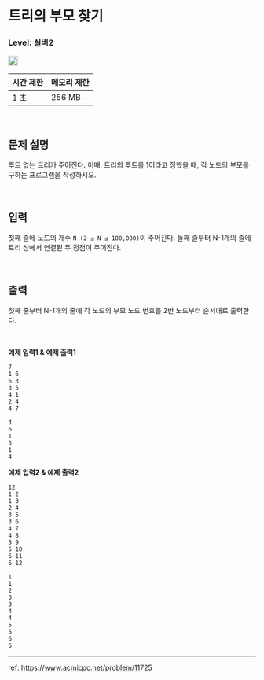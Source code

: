 # 트리의 부모 찾기

### Level: 실버2

<img src="https://d2gd6pc034wcta.cloudfront.net/tier/9.svg" style="width: 20px" />

<br>

| 시간 제한 | 메모리 제한 |
| -------- | ---------- |
| 1 초 | 256 MB |

<br>

## 문제 설명

루트 없는 트리가 주어진다. 이때, 트리의 루트를 1이라고 정했을 때, 각 노드의 부모를 구하는 프로그램을 작성하시오.

<br>

## 입력

첫째 줄에 노드의 개수 `N (2 ≤ N ≤ 100,000)`이 주어진다. 둘째 줄부터 N-1개의 줄에 트리 상에서 연결된 두 정점이 주어진다.

<br>

## 출력

첫째 줄부터 N-1개의 줄에 각 노드의 부모 노드 번호를 2번 노드부터 순서대로 출력한다.

<br>

**예제 입력1 & 예제 출력1**

```
7
1 6
6 3
3 5
4 1
2 4
4 7

```

```
4
6
1
3
1
4

```

**예제 입력2 & 예제 출력2**

```
12
1 2
1 3
2 4
3 5
3 6
4 7
4 8
5 9
5 10
6 11
6 12

```

```
1
1
2
3
3
4
4
5
5
6
6

```

---

ref: https://www.acmicpc.net/problem/11725